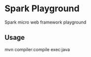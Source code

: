 Spark Playground
================

Spark micro web framework playground

Usage
-----

mvn compiler:compile exec:java
